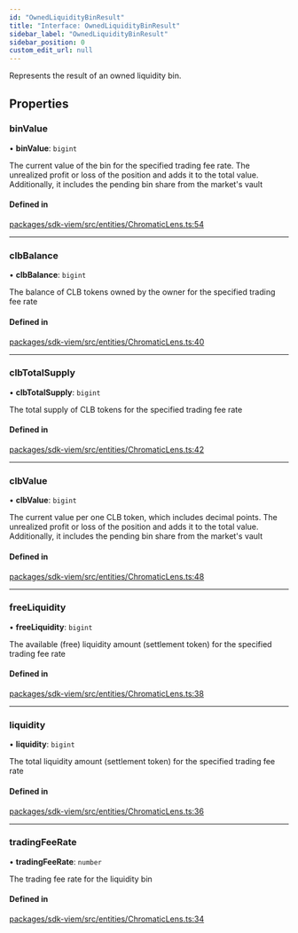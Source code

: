 ```yaml
---
id: "OwnedLiquidityBinResult"
title: "Interface: OwnedLiquidityBinResult"
sidebar_label: "OwnedLiquidityBinResult"
sidebar_position: 0
custom_edit_url: null
---
```


Represents the result of an owned liquidity bin.

## Properties

### binValue

• **binValue**: `bigint`

The current value of the bin for the specified trading fee rate.
The unrealized profit or loss of the position and adds it to the total value.
Additionally, it includes the pending bin share from the market's vault

#### Defined in

[packages/sdk-viem/src/entities/ChromaticLens.ts:54](https://github.com/chromatic-protocol/sdk/blob/f367eaa/packages/sdk-viem/src/entities/ChromaticLens.ts#L54)

___

### clbBalance

• **clbBalance**: `bigint`

The balance of CLB tokens owned by the owner for the specified trading fee rate

#### Defined in

[packages/sdk-viem/src/entities/ChromaticLens.ts:40](https://github.com/chromatic-protocol/sdk/blob/f367eaa/packages/sdk-viem/src/entities/ChromaticLens.ts#L40)

___

### clbTotalSupply

• **clbTotalSupply**: `bigint`

The total supply of CLB tokens for the specified trading fee rate

#### Defined in

[packages/sdk-viem/src/entities/ChromaticLens.ts:42](https://github.com/chromatic-protocol/sdk/blob/f367eaa/packages/sdk-viem/src/entities/ChromaticLens.ts#L42)

___

### clbValue

• **clbValue**: `bigint`

The current value per one CLB token, which includes decimal points.
The unrealized profit or loss of the position and adds it to the total value.
Additionally, it includes the pending bin share from the market's vault

#### Defined in

[packages/sdk-viem/src/entities/ChromaticLens.ts:48](https://github.com/chromatic-protocol/sdk/blob/f367eaa/packages/sdk-viem/src/entities/ChromaticLens.ts#L48)

___

### freeLiquidity

• **freeLiquidity**: `bigint`

The available (free) liquidity amount (settlement token) for the specified trading fee rate

#### Defined in

[packages/sdk-viem/src/entities/ChromaticLens.ts:38](https://github.com/chromatic-protocol/sdk/blob/f367eaa/packages/sdk-viem/src/entities/ChromaticLens.ts#L38)

___

### liquidity

• **liquidity**: `bigint`

The total liquidity amount (settlement token) for the specified trading fee rate

#### Defined in

[packages/sdk-viem/src/entities/ChromaticLens.ts:36](https://github.com/chromatic-protocol/sdk/blob/f367eaa/packages/sdk-viem/src/entities/ChromaticLens.ts#L36)

___

### tradingFeeRate

• **tradingFeeRate**: `number`

The trading fee rate for the liquidity bin

#### Defined in

[packages/sdk-viem/src/entities/ChromaticLens.ts:34](https://github.com/chromatic-protocol/sdk/blob/f367eaa/packages/sdk-viem/src/entities/ChromaticLens.ts#L34)
